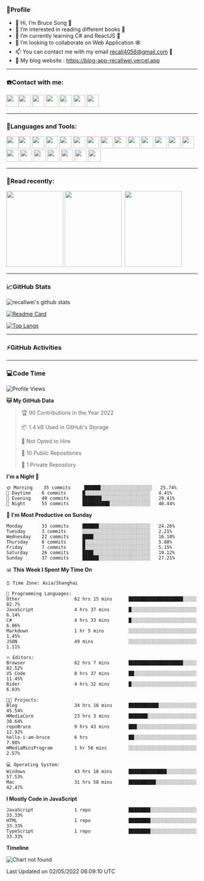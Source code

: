 ### 🦁️Profile

- 👋 Hi, I’m Bruce Song 🦁️ 
- 👀 I’m interested in reading different books 📖
- 🌱 I’m currently learning C# and ReactJS 🚀
- 💞️ I’m looking to collaborate on Web Application 🕸️ 
- 📫 You can contact me with my email recall4056@gmail.com 📮
- 📖 My blog website : https://blog-app-recallwei.vercel.app

---

### ☎️Contact with me:

<img height="32" width="32" src="https://simpleicons.org/icons/wechat.svg"/><img height="32" width="32" src="https://simpleicons.org/icons/tencentqq.svg"/>
<img height="32" width="32" src="https://simpleicons.org/icons/twitter.svg"/>
<img height="32" width="32" src="https://simpleicons.org/icons/youtube.svg"/>
<img height="32" width="32" src="https://simpleicons.org/icons/google.svg"/>
<img height="32" width="32" src="https://simpleicons.org/icons/microsoftoutlook.svg"/>
<img height="32" width="32" src="https://simpleicons.org/icons/microsoftteams.svg"/>

---

### 🚀Languages and Tools:

<img height="32" width="32" src="https://simpleicons.org/icons/microsoft.svg"/><img height="32" width="32" src="https://simpleicons.org/icons/microsoftazure.svg"/>
<img height="32" width="32" src="https://simpleicons.org/icons/azuredevops.svg"/>
<img height="32" width="32" src="https://simpleicons.org/icons/visualstudio.svg"/>
<img height="32" width="32" src="https://simpleicons.org/icons/visualstudiocode.svg"/>
<img height="32" width="32" src="https://simpleicons.org/icons/dotnet.svg"/>
<img height="32" width="32" src="https://simpleicons.org/icons/csharp.svg"/>
<img height="32" width="32" src="https://simpleicons.org/icons/microsoftsqlserver.svg"/>
<img height="32" width="32" src="https://simpleicons.org/icons/javascript.svg"/>
<img height="32" width="32" src="https://simpleicons.org/icons/html5.svg"/>
<img height="32" width="32" src="https://simpleicons.org/icons/css3.svg"/>
<img height="32" width="32" src="https://simpleicons.org/icons/nodedotjs.svg"/>
<img height="32" width="32" src="https://simpleicons.org/icons/npm.svg"/>
<img height="32" width="32" src="https://simpleicons.org/icons/webpack.svg"/>
<img height="32" width="32" src="https://simpleicons.org/icons/swagger.svg"/>
<img height="32" width="32" src="https://simpleicons.org/icons/react.svg"/>
<img height="32" width="32" src="https://simpleicons.org/icons/bootstrap.svg"/>
<img height="32" width="32" src="https://simpleicons.org/icons/jest.svg">
<img height="32" width="32" src="https://simpleicons.org/icons/github.svg"/>
<img height="32" width="32" src="https://simpleicons.org/icons/git.svg"/>
<img height="32" width="32" src="https://simpleicons.org/icons/markdown.svg"/>

---

### 📖Read recently:

<img height="200" width="150" src="https://img9.doubanio.com/view/subject/s/public/s27283822.jpg"/>&nbsp;<img height="200" width="150" src="https://img9.doubanio.com/view/subject/l/public/s33524212.jpg"/>&nbsp;
<img height="200" width="150" src="https://img9.doubanio.com/view/subject/m/public/s33460221.jpg"/>

---

### 📈GitHub Stats

![recallwei's github stats](https://github-readme-stats.vercel.app/api?username=recallwei&show_icons=true&theme=dracula&count_private=true&include_all_commits)
<!---
repository 卡片
--->
[![Readme Card](https://github-readme-stats.vercel.app/api/pin/?username=recallwei&repo=recallwei&theme=dracula)](https://github.com/recallwei/daily)
<!---
repository 常用语言 layout=compact（紧凑布局）
--->
[![Top Langs](https://github-readme-stats.vercel.app/api/top-langs/?username=recallwei&layout=compact&theme=dracula)](https://github.com/recallwei/daily)

---
  
### ⚡️GitHub Activities

<!--START_SECTION:activity-->










<!--END_SECTION:activity-->

---

### 💻Code Time

<!--START_SECTION:waka-->
![Profile Views](http://img.shields.io/badge/Profile%20Views-18-blue)

**🐱 My GitHub Data** 

> 🏆 90 Contributions in the Year 2022
 > 
> 📦 1.4 kB Used in GitHub's Storage 
 > 
> 🚫 Not Opted to Hire
 > 
> 📜 10 Public Repositories 
 > 
> 🔑 1 Private Repository 
 > 
**I'm a Night 🦉** 

```text
🌞 Morning    35 commits     ██████░░░░░░░░░░░░░░░░░░░   25.74% 
🌆 Daytime    6 commits      █░░░░░░░░░░░░░░░░░░░░░░░░   4.41% 
🌃 Evening    40 commits     ███████░░░░░░░░░░░░░░░░░░   29.41% 
🌙 Night      55 commits     ██████████░░░░░░░░░░░░░░░   40.44%

```
📅 **I'm Most Productive on Sunday** 

```text
Monday       33 commits     ██████░░░░░░░░░░░░░░░░░░░   24.26% 
Tuesday      3 commits      ░░░░░░░░░░░░░░░░░░░░░░░░░   2.21% 
Wednesday    22 commits     ████░░░░░░░░░░░░░░░░░░░░░   16.18% 
Thursday     8 commits      █░░░░░░░░░░░░░░░░░░░░░░░░   5.88% 
Friday       7 commits      █░░░░░░░░░░░░░░░░░░░░░░░░   5.15% 
Saturday     26 commits     ████░░░░░░░░░░░░░░░░░░░░░   19.12% 
Sunday       37 commits     ██████░░░░░░░░░░░░░░░░░░░   27.21%

```


📊 **This Week I Spent My Time On** 

```text
⌚︎ Time Zone: Asia/Shanghai

💬 Programming Languages: 
Other                    62 hrs 15 mins      ████████████████████░░░░░   82.7% 
JavaScript               4 hrs 37 mins       █░░░░░░░░░░░░░░░░░░░░░░░░   6.14% 
C#                       4 hrs 33 mins       █░░░░░░░░░░░░░░░░░░░░░░░░   6.06% 
Markdown                 1 hr 5 mins         ░░░░░░░░░░░░░░░░░░░░░░░░░   1.45% 
JSON                     49 mins             ░░░░░░░░░░░░░░░░░░░░░░░░░   1.11%

🔥 Editors: 
Browser                  62 hrs 7 mins       ████████████████████░░░░░   82.52% 
VS Code                  8 hrs 37 mins       ██░░░░░░░░░░░░░░░░░░░░░░░   11.45% 
Rider                    4 hrs 32 mins       █░░░░░░░░░░░░░░░░░░░░░░░░   6.03%

🐱‍💻 Projects: 
Blog                     34 hrs 16 mins      ███████████░░░░░░░░░░░░░░   45.54% 
HMediaCore               23 hrs 3 mins       ███████░░░░░░░░░░░░░░░░░░   30.64% 
repoBruce                9 hrs 43 mins       ███░░░░░░░░░░░░░░░░░░░░░░   12.92% 
hello-i-am-bruce         6 hrs               ██░░░░░░░░░░░░░░░░░░░░░░░   7.98% 
HMediaMiniProgram        1 hr 56 mins        ░░░░░░░░░░░░░░░░░░░░░░░░░   2.57%

💻 Operating System: 
Windows                  43 hrs 18 mins      ██████████████░░░░░░░░░░░   57.53% 
Mac                      31 hrs 58 mins      ██████████░░░░░░░░░░░░░░░   42.47%

```

**I Mostly Code in JavaScript** 

```text
JavaScript               1 repo              ████████░░░░░░░░░░░░░░░░░   33.33% 
HTML                     1 repo              ████████░░░░░░░░░░░░░░░░░   33.33% 
TypeScript               1 repo              ████████░░░░░░░░░░░░░░░░░   33.33%

```


**Timeline**

![Chart not found](https://raw.githubusercontent.com/recallwei/recallwei/main/charts/bar_graph.png) 


 Last Updated on 02/05/2022 06:09:10 UTC
<!--END_SECTION:waka-->
<!---
recallwei/recallwei is a ✨ special ✨ repository because its `README.md` (this file) appears on your GitHub profile.
You can click the Preview link to take a look at your changes.
--->
